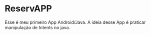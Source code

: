 # ReservAPP
Esse é meu primeiro App Android/Java.
A ideia desse App é praticar manipulação de Intents no java.

